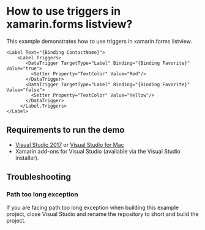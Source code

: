 # How to use triggers in xamarin.forms listview?

This example demonstrates how to use triggers in xamarin.forms listview.

```
<Label Text="{Binding ContactName}">
    <Label.Triggers>
       <DataTrigger TargetType="Label" Binding="{Binding Favorite}" Value="true">
         <Setter Property="TextColor" Value="Red"/>
       </DataTrigger>
       <DataTrigger TargetType="Label" Binding="{Binding Favorite}" Value="false">
         <Setter Property="TextColor" Value="Yellow"/>
       </DataTrigger>
     </Label.Triggers>
</Label>

```
## Requirements to run the demo

* [Visual Studio 2017](https://visualstudio.microsoft.com/downloads/) or [Visual Studio for Mac](https://visualstudio.microsoft.com/vs/mac/)
* Xamarin add-ons for Visual Studio (available via the Visual Studio installer).

## Troubleshooting

### Path too long exception

If you are facing path too long exception when building this example project, close Visual Studio and rename the repository to short and build the project.
